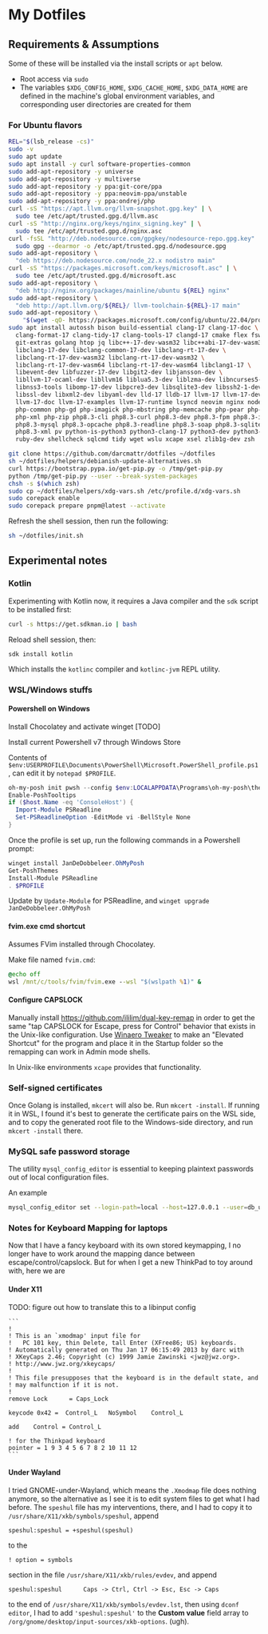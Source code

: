 # My Dotfiles

## Requirements & Assumptions

Some of these will be installed via the install scripts or `apt` below.

* Root access via `sudo`
* The variables `$XDG_CONFIG_HOME`, `$XDG_CACHE_HOME`, `$XDG_DATA_HOME` are
    defined in the machine's global environment variables, and corresponding
    user directories are created for them

### For Ubuntu flavors

```sh
REL="$(lsb_release -cs)"
sudo -v
sudo apt update
sudo apt install -y curl software-properties-common
sudo add-apt-repository -y universe
sudo add-apt-repository -y multiverse
sudo add-apt-repository -y ppa:git-core/ppa
sudo add-apt-repository -y ppa:neovim-ppa/unstable
sudo add-apt-repository -y ppa:ondrej/php
curl -sS "https://apt.llvm.org/llvm-snapshot.gpg.key" | \
  sudo tee /etc/apt/trusted.gpg.d/llvm.asc
curl -sS "http://nginx.org/keys/nginx_signing.key" | \
  sudo tee /etc/apt/trusted.gpg.d/nginx.asc
curl -fsSL "http://deb.nodesource.com/gpgkey/nodesource-repo.gpg.key" | \
  sudo gpg --dearmor -o /etc/apt/trusted.gpg.d/nodesource.gpg 
sudo add-apt-repository \
  "deb https://deb.nodesource.com/node_22.x nodistro main"
curl -sS "https://packages.microsoft.com/keys/microsoft.asc" | \
  sudo tee /etc/apt/trusted.gpg.d/microsoft.asc
sudo add-apt-repository \
  "deb http://nginx.org/packages/mainline/ubuntu ${REL} nginx"
sudo add-apt-repository \
  "deb http://apt.llvm.org/${REL}/ llvm-toolchain-${REL}-17 main"
sudo add-apt-repository \
    "$(wget -qO- https://packages.microsoft.com/config/ubuntu/22.04/prod.list)" # XXX
sudo apt install autossh bison build-essential clang-17 clang-17-doc \
  clang-format-17 clang-tidy-17 clang-tools-17 clangd-17 cmake flex fswatch git \
  git-extras golang htop jq libc++-17-dev-wasm32 libc++abi-17-dev-wasm32 \
  libclang-17-dev libclang-common-17-dev libclang-rt-17-dev \
  libclang-rt-17-dev-wasm32 libclang-rt-17-dev-wasm32 \
  libclang-rt-17-dev-wasm64 libclang-rt-17-dev-wasm64 libclang1-17 \
  libevent-dev libfuzzer-17-dev libgit2-dev libjansson-dev \
  libllvm-17-ocaml-dev libllvm16 liblua5.3-dev liblzma-dev libncurses5-dev \
  libnss3-tools libomp-17-dev libpcre3-dev libsqlite3-dev libssh2-1-dev \
  libssl-dev libxml2-dev libyaml-dev lld-17 lldb-17 llvm-17 llvm-17-dev \
  llvm-17-doc llvm-17-examples llvm-17-runtime lsyncd neovim nginx nodejs \
  php-common php-gd php-imagick php-mbstring php-memcache php-pear php-xdebug \
  php-xml php-zip php8.3-cli php8.3-curl php8.3-dev php8.3-fpm php8.3-imap \
  php8.3-mysql php8.3-opcache php8.3-readline php8.3-soap php8.3-sqlite3 \
  php8.3-xml pv python-is-python3 python3-clang-17 python3-dev python3-venv \
  ruby-dev shellcheck sqlcmd tidy wget wslu xcape xsel zlib1g-dev zsh

git clone https://github.com/darcmattr/dotfiles ~/dotfiles
sh ~/dotfiles/helpers/debianish-update-alternatives.sh
curl https://bootstrap.pypa.io/get-pip.py -o /tmp/get-pip.py
python /tmp/get-pip.py --user --break-system-packages
chsh -s $(which zsh)
sudo cp ~/dotfiles/helpers/xdg-vars.sh /etc/profile.d/xdg-vars.sh
sudo corepack enable
sudo corepack prepare pnpm@latest --activate
```

Refresh the shell session, then run the following:

```sh
sh ~/dotfiles/init.sh
```

## Experimental notes

### Kotlin

Experimenting with Kotlin now, it requires a Java compiler and the `sdk` script
to be installed first:

```sh
curl -s https://get.sdkman.io | bash
```

Reload shell session, then:

    sdk install kotlin

Which installs the `kotlinc` compiler and `kotlinc-jvm` REPL utility.

### WSL/Windows stuffs

#### Powershell on Windows

Install Chocolatey and activate winget [TODO]

Install current Powershell v7 through Windows Store

Contents of `$env:USERPROFILE\Documents\PowerShell\Microsoft.PowerShell_profile.ps1`, can edit it by `notepad $PROFILE`.

```powershell
oh-my-posh init pwsh --config $env:LOCALAPPDATA\Programs\oh-my-posh\themes\atomicBit.omp.json | Invoke-Expression
Enable-PoshTooltips
if ($host.Name -eq 'ConsoleHost') {
  Import-Module PSReadline 
  Set-PSReadlineOption -EditMode vi -BellStyle None
}
```
Once the profile is set up, run the following commands in a Powershell prompt:

```powershell
winget install JanDeDobbeleer.OhMyPosh
Get-PoshThemes
Install-Module PSReadline
. $PROFILE
```

Update by `Update-Module` for PSReadline, and
`winget upgrade JanDeDobbeleer.OhMyPosh`

#### fvim.exe cmd shortcut

Assumes FVim installed through Chocolatey.

Make file named `fvim.cmd`:

```cmd
@echo off
wsl /mnt/c/tools/fvim/fvim.exe --wsl "$(wslpath %1)" &
```

#### Configure CAPSLOCK

Manually install https://github.com/ililim/dual-key-remap in order to get the
same "tap CAPSLOCK for Escape, press for Control" behavior that exists in the
Unix-like configuration. Use [Winaero Tweaker](https://winaerotweaker.com) to
make an "Elevated Shortcut" for the program and place it in the Startup folder
so the remapping can work in Admin mode shells. 

In Unix-like environments `xcape` provides that functionality.

### Self-signed certificates

Once Golang is installed, `mkcert` will also be. Run `mkcert -install`. If
running it in WSL, I found it's best to generate the certificate pairs on the
WSL side, and to copy the generated root file to the Windows-side directory, and
run `mkcert -install` there.

### MySQL safe password storage

The utility `mysql_config_editor` is essential to keeping plaintext passwords
out of local configuration files.

An example

```sh
mysql_config_editor set --login-path=local --host=127.0.0.1 --user=db_user --password
```

### Notes for Keyboard Mapping for laptops

Now that I have a fancy keyboard with its own stored keymapping, I no longer
have to work around the mapping dance between escape/control/capslock. But for
when I get a new ThinkPad to toy around with, here we are

#### Under X11

TODO: figure out how to translate this to a libinput config

    ```
    !
    ! This is an `xmodmap' input file for
    !   PC 101 key, thin Delete, tall Enter (XFree86; US) keyboards.
    ! Automatically generated on Thu Jan 17 06:15:49 2013 by darc with
    ! XKeyCaps 2.46; Copyright (c) 1999 Jamie Zawinski <jwz@jwz.org>.
    ! http://www.jwz.org/xkeycaps/
    !
    ! This file presupposes that the keyboard is in the default state, and
    ! may malfunction if it is not.
    !
    remove Lock      = Caps_Lock

    keycode 0x42 =	Control_L	NoSymbol	Control_L

    add    Control = Control_L

    ! for the Thinkpad keyboard
    pointer = 1 9 3 4 5 6 7 8 2 10 11 12
    ```

#### Under Wayland

I tried GNOME-under-Wayland, which means the `.Xmodmap` file does nothing
anymore, so the alternative as I see it is to edit system files to get what
I had before. The `speshul` file has my interventions, there, and I had to copy
it to `/usr/share/X11/xkb/symbols/speshul`, append

    speshul:speshul = +speshul(speshul)

to the

    ! option = symbols

section in the file `/usr/share/X11/xkb/rules/evdev`, and append

    speshul:speshul      Caps -> Ctrl, Ctrl -> Esc, Esc -> Caps

to the end of `/usr/share/X11/xkb/symbols/evdev.lst`, then using `dconf editor`,
I had to add `'speshul:speshul'` to the **Custom value** field array to
`/org/gnome/desktop/input-sources/xkb-options`. (ugh).
